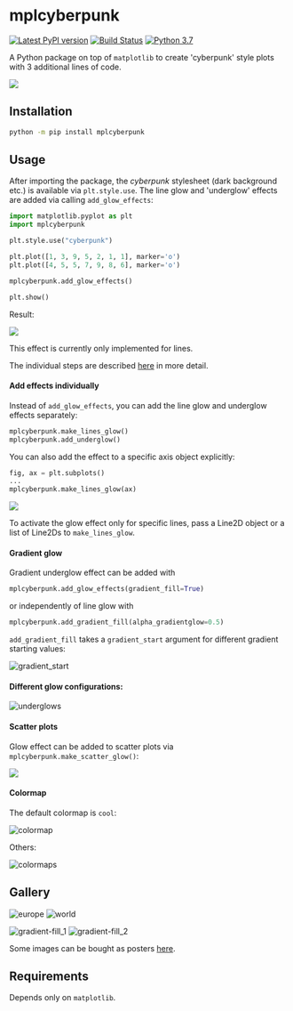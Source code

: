 # mplcyberpunk

[![Latest PyPI version](https://img.shields.io/pypi/v/mplcyberpunk.svg)](https://pypi.python.org/pypi/mplcyberpunk)
[![Build Status](https://travis-ci.com/dhaitz/mplcyberpunk.svg?branch=master)](https://travis-ci.com/dhaitz/mplcyberpunk)
[![Python 3.7](https://img.shields.io/badge/python-3.7-blue.svg)](https://www.python.org/downloads/release/python-370/)

A Python package on top of `matplotlib` to create 'cyberpunk' style plots with 3 additional lines of code.

![](img/demo.png)

## Installation

```sh
python -m pip install mplcyberpunk
```

## Usage

After importing the package, the _cyberpunk_ stylesheet (dark background etc.) is available via `plt.style.use`.
The line glow and 'underglow' effects are added via calling `add_glow_effects`:

```python
import matplotlib.pyplot as plt
import mplcyberpunk

plt.style.use("cyberpunk")

plt.plot([1, 3, 9, 5, 2, 1, 1], marker='o')
plt.plot([4, 5, 5, 7, 9, 8, 6], marker='o')

mplcyberpunk.add_glow_effects()

plt.show()
```

Result:

![](img/demo.png)

This effect is currently only implemented for lines.

The individual steps are described [here](https://matplotlib.org/matplotblog/posts/matplotlib-cyberpunk-style/) in more detail.

#### Add effects individually

Instead of `add_glow_effects`, you can add the line glow and underglow effects separately:

```python
mplcyberpunk.make_lines_glow()
mplcyberpunk.add_underglow()
```

You can also add the effect to a specific axis object explicitly:

```python
fig, ax = plt.subplots()
...
mplcyberpunk.make_lines_glow(ax)
```

![](img/sin.png)

To activate the glow effect only for specific lines, pass a Line2D object or a list of Line2Ds to `make_lines_glow`.

#### Gradient glow

Gradient underglow effect can be added with

```python
mplcyberpunk.add_glow_effects(gradient_fill=True)
```

or independently of line glow with

```python
mplcyberpunk.add_gradient_fill(alpha_gradientglow=0.5)
```

`add_gradient_fill` takes a `gradient_start` argument for different gradient starting values:

![gradient_start](img/gradient_start.png)

#### Different glow configurations:

![underglows](img/underglows.png)

#### Scatter plots

Glow effect can be added to scatter plots via `mplcyberpunk.make_scatter_glow()`:

![](img/scatter.png)

#### Colormap

The default colormap is `cool`:

![colormap](img/colormap.png)

Others:

![colormaps](img/colormaps.png)

## Gallery

![europe](img/europe.png)
![world](img/world.png)

![gradient-fill_1](img/gradient-fill_1.png)
![gradient-fill_2](img/gradient-fill_2.png)

Some images can be bought as posters [here](https://displate.com/sr-artworks/dhaitz).

## Requirements

Depends only on `matplotlib`.
